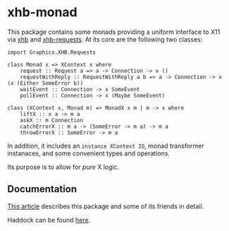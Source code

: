 # xhb-monad

This package contains some monads providing a uniform interface to X11 via [xhb](https://hackage.haskell.org/package/xhb) and [xhb-requests](https://github.com/nickspinale/xhb-requests).
At its core are the following two classes:

```
import Graphics.XHB.Requests

class Monad x => XContext x where
    request :: Request a => a -> Connection -> x ()
    requestWithReply :: RequestWithReply a b => a -> Connection -> x (x (Either SomeError b))
    waitEvent :: Connection -> x SomeEvent
    pollEvent :: Connection -> x (Maybe SomeEvent)

class (XContext x, Monad m) => MonadX x m | m -> x where
    liftX :: x a -> m a
    askX :: m Connection
    catchErrorX :: m a -> (SomeError -> m a) -> m a
    throwErrorX :: SomeError -> m a
```

In addition, it includes an `instance XContext IO`, monad transformer instanaces, and some convenient types and operations.

Its purpose is to allow for *pure* X logic.

## Documentation

[This article](https://nickspinale.com/articles/xhb-monad) describes this package and some of its friends in detail.

Haddock can be found [here](https://nickspinale.github.io/xhb-monad).
